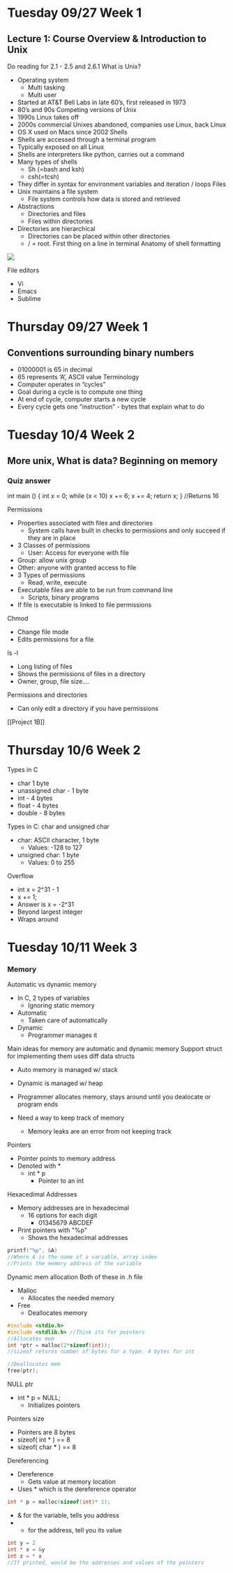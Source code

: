 # Tuesday 09/27 Week 1
## Lecture 1: Course Overview & Introduction to Unix
Do reading for 2.1 - 2.5 and 2.6.1
What is Unix?
- Operating system
	- Multi tasking
	- Multi user
- Started at AT&T Bell Labs in late 60’s, first released in 1973
- 80’s and 90s Competing versions of Unix
- 1990s Linux takes off
- 2000s commercial Unixes abandoned, companies use Linux, back Linux
- OS X used on Macs since 2002
Shells
- Shells are accessed through a terminal program
- Typically exposed on all Linux
- Shells are interpreters like python, carries out a command
- Many types of shells
	- Sh (=bash and ksh)
	- csh(=tcsh)
- They differ in syntax for environment variables and iteration / loops
Files
- Unix maintains a file system
	- File system controls how data is stored and retrieved
- Abstractions
	- Directories and files
	- Files within directories
- Directories are hierarchical
	- Directories can be placed within other directories
	- / = root. First thing on a line in terminal
Anatomy of shell formatting

![](https://lh3.googleusercontent.com/ftVWwwEN6oibhiJUYGnFoUsjiWzfFO2nBc0UTb-8HpVrEjM042dpYU4F9ESe1Qri0foovCuCHzpRC6ONziXWIOU9_eGT5z7LzalQ2jE-e-wD3VTmsRe6EVNECjyoH1zIxdKHT0clwuknNAP4l9oyT94oS84eBKLjS5T3C_BljzYSgpOnGf0WOYPaAQ)

File editors
- Vi
- Emacs
- Sublime
# Thursday 09/27 Week 1
## Conventions surrounding binary numbers
- 01000001 is 65 in decimal
- 65 represents ‘A’, ASCII value
Terminology
- Computer operates in “cycles”
- Goal during a cycle is to compute one thing
- At end of cycle, computer starts a new cycle
- Every cycle gets one “instruction” - bytes that explain what to do

# Tuesday 10/4 Week 2
## More unix, What is data? Beginning on memory
### Quiz answer
int main ()
{
	int x = 0;
	while (x < 10)
	x += 6;
	x += 4;
return x;
}
//Returns 16

Permissions
- Properties associated with files and directories
	- System calls have built in checks to permissions and only succeed if they are in place
- 3 Classes of permissions
	- User: Access for everyone with file
- Group: allow unix group
- Other: anyone with granted access to file
- 3 Types of permissions
	- Read, write, execute
- Executable files are able to be run from command line
	- Scripts, binary programs
- If file is executable is linked to file permissions

Chmod
- Change file mode
- Edits permissions for a file

ls -l
- Long listing of files
- Shows the permissions of files in a directory
- Owner, group, file size....

Permissions and directories
- Can only edit a directory if you have permissions

[[Project 1B]]

# Thursday 10/6 Week 2
Types in C
 - char 1 byte
 - unassigned char - 1 byte
 - int - 4 bytes
 - float - 4 bytes
 - double - 8 bytes

Types in C: char and unsigned char
- char: ASCII character, 1 byte
	- Values: -128 to 127
- unsigned char: 1 byte
	- Values: 0 to 255

Overflow
- int x = 2^31 - 1
- x += 1;
- Answer is x = -2^31
- Beyond largest integer
- Wraps around

# Tuesday 10/11 Week 3
### Memory
Automatic vs dynamic memory
- In C, 2 types of variables
	- Ignoring static memory
- Automatic
	- Taken care of automatically
- Dynamic
	- Programmer manages it

Main ideas for memory are automatic and dynamic memory
Support struct for implementing them uses diff data structs
- Auto memory is managed w/ stack
- Dynamic is managed w/ heap

- Programmer allocates memory, stays around until you dealocate or program ends
- Need a way to keep track of memory
	- Memory leaks are an error from not keeping track 

Pointers
- Pointer points to memory address
- Denoted with *
	- int * p
		- Pointer to an int

Hexacedimal Addresses
- Memory addresses are in hexadecimal
	- 16 options for each digit
		- 01345679 ABCDEF
- Print pointers with "%p"
	- Shows the hexadecimal addresses

```C
printf("%p", &A)
//Where A is the name of a variable, array index
//Prints the memory address of the variable
```

Dynamic mem allocation
Both of these in .h file
- Malloc
	- Allocates the needed memory
- Free
	- Deallocates memory

```C
#include <stdio.h>
#include <stdlib.h> //Think its for pointers
//Allocates mem
int *ptr = malloc(2*sizeof(int));
//sizeof returns number of bytes for a type. 4 bytes for int

//Deallocates mem
free(ptr);
```


NULL ptr
 - int * p = NULL;
	 - Initializes pointers

Pointers size
- Pointers are 8 bytes
- sizeof( int * ) == 8
- sizeof( char * ) == 8

Dereferencing
- Dereference
	- Gets value at memory location
- Uses * which is the dereference operator
```C
int * p = malloc(sizeof(int)* 1);
```

- & for the variable, tells you address
- * for the address, tell you its value
```C
int y = 2
int * x = &y
int z = * x
//If printed, would be the addresses and values of the pointers
```
